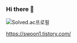 ### Hi there 👋

![Solved.ac프로필](http://mazassumnida.wtf/api/v2/generate_badge?boj=swoon)

https://swoon1.tistory.com/
